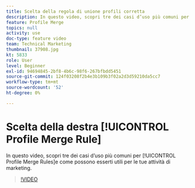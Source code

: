 ```yaml
---
title: Scelta della regola di unione profili corretta
description: In questo video, scopri tre dei casi d’uso più comuni per le regole di unione profili e come possono esserti utili per le attività di marketing.
feature: Profile Merge
topics: null
activity: use
doc-type: feature video
team: Technical Marketing
thumbnail: 37908.jpg
kt: 5833
role: User
level: Beginner
exl-id: 94694845-2bf8-4b6c-98f6-267bfbdd5451
source-git-commit: 124f03208f2b4e3b109b3f02a2d3d59210da5cc7
workflow-type: tm+mt
source-wordcount: '52'
ht-degree: 0%

---
```


# Scelta della destra [!UICONTROL Profile Merge Rule]

In questo video, scopri tre dei casi d’uso più comuni per [!UICONTROL Profile Merge Rules]e come possono esserti utili per le tue attività di marketing.

>[!VIDEO](https://video.tv.adobe.com/v/37908/?quality=12&learn=on)
